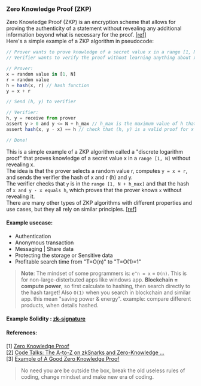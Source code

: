 ### Zero Knowledge Proof (ZKP)
Zero Knowledge Proof (ZKP) is an encryption scheme that allows for proving the authenticity of a statement without revealing any additional information beyond what is necessary for the proof. [ [ref] ](https://github.com/mosi-arch/documents/blob/main/zk-proof-01.md#references)\
Here's a simple example of a ZKP algorithm in pseudocode:

```js
// Prover wants to prove knowledge of a secret value x in a range [1, N]
// Verifier wants to verify the proof without learning anything about x

// Prover:
x = random value in [1, N]
r = random value
h = hash(x, r) // hash function
y = x + r

// Send (h, y) to verifier

// Verifier:
h, y = receive from prover
assert y > 0 and y <= N + h_max // h_max is the maximum value of h that is allowed
assert hash(x, y - x) == h // check that (h, y) is a valid proof for x

// Done!
```

This is a simple example of a ZKP algorithm called a "discrete logarithm proof" that proves knowledge of a secret value x in a `range [1, N]` without revealing x.\
The idea is that the prover selects a random value r, computes `y = x + r`, and sends the verifier the hash of x and r (h) and y.\
The verifier checks that `y` is in the `range [1, N + h_max]` and that the hash of `x and y - x equals h`, which proves that the prover knows `x` without revealing it.\
There are many other types of ZKP algorithms with different properties and use cases, but they all rely on similar principles. [ [ref] ](https://github.com/mosi-arch/documents/blob/main/zk-proof-01.md#references)

#### Example usecase:
- Authentication
- Anonymous transaction
- Messaging | Share data
- Protecting the storage or Sensitive data
- Profitable search time from "T=O(n)" to "T=O(1)=1"

> **Note**: The mindset of some programmers is: `e^n = x` = `O(n)`. This is for non-large-disterbuted apps like windows app. **Blockchain = compute power**, so first calculate to hashing, then search directly to the hash target! Also `O(1)` when you search in blockchain and similar app. this mean "saving power & energy". example: compare different products, when details hashed.

#### Example Solidity : [zk-signature](https://github.com/mosi-arch/archive-sol/tree/main/Simulations/ZK-Signature)

#### References:
[1] [Zero Knowledge Proof](https://www.geeksforgeeks.org/zero-knowledge-proof/)\
[2] [Code Talks: The A-to-Z on zkSnarks and Zero-Knowledge …](https://medium.com/@ppio/zksnarks-zero-knowledge-proof-feb76bf49e1a)\
[3] [Example of A Good Zero Knowledge Proof](https://101blockchains.com/zero-knowledge-proof-example/)

> No need you are be outside the box, break the old useless rules of coding, change mindset and make new era of coding.
